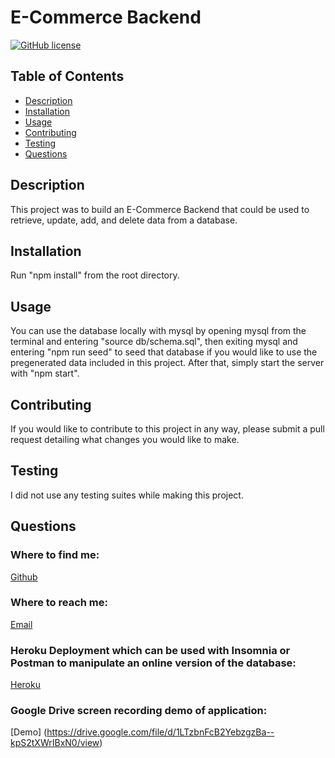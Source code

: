 # E-Commerce Backend
  [![GitHub license](https://img.shields.io/badge/license-MIT-blue)](https://opensource.org/licenses/MIT)

  ## Table of Contents
  * [Description](#description)
  * [Installation](#installation)
  * [Usage](#usage)
  * [Contributing](#contributing)
  * [Testing](#testing)
  * [Questions](#questions)
  
  ## Description

  This project was to build an E-Commerce Backend that could be used to retrieve, update, add, and delete data from a database.

  ## Installation

  Run "npm install" from the root directory.
  
  ## Usage
  You can use the database locally with mysql by opening mysql from the terminal and entering "source db/schema.sql", then exiting mysql and entering "npm run seed" to seed that database if you would like to use the pregenerated data included in this project. After that, simply start the server with "npm start".

  ## Contributing

  If you would like to contribute to this project in any way, please submit a pull request detailing what changes you would like to make.

  ## Testing

  I did not use any testing suites while making this project.

  ## Questions

  ### Where to find me:
  [Github](http://www.github.com/bleakney)

  ### Where to reach me:
  [Email](mailto:bleakneyb@gmail.com)

  ### Heroku Deployment which can be used with Insomnia or Postman to manipulate an online version of the database:
  [Heroku](https://lit-scrubland-92684.herokuapp.com/api/)
  
  ### Google Drive screen recording demo of application:
  [Demo] (https://drive.google.com/file/d/1LTzbnFcB2YebzgzBa--kpS2tXWrIBxN0/view)